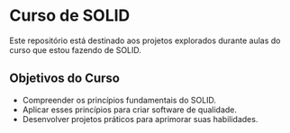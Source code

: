 # Curso de SOLID

Este repositório está destinado aos projetos explorados durante aulas do curso que estou fazendo de SOLID.

## Objetivos do Curso

- Compreender os princípios fundamentais do SOLID.
- Aplicar esses princípios para criar software de qualidade.
- Desenvolver projetos práticos para aprimorar suas habilidades.
